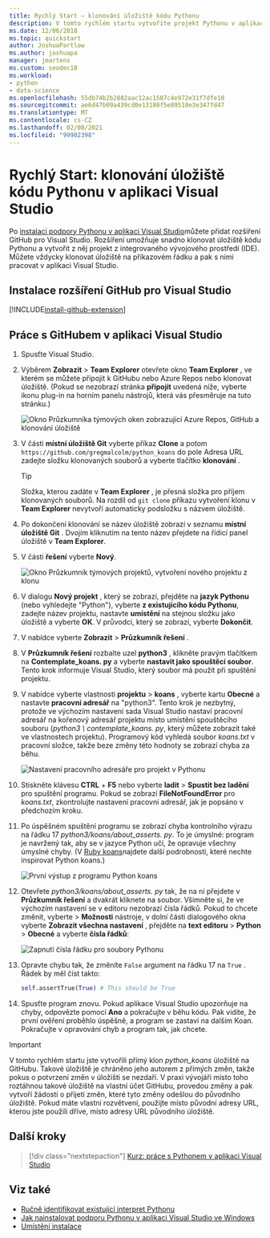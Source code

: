 ```yaml
---
title: Rychlý Start – klonování úložiště kódu Pythonu
description: V tomto rychlém startu vytvoříte projekt Pythonu v aplikaci Visual Studio tak, že naklonujte úložiště Python koans pomocí sady Visual Studio Team Explorer.
ms.date: 12/06/2018
ms.topic: quickstart
author: JoshuaPartlow
ms.author: joshuapa
manager: jmartens
ms.custom: seodec18
ms.workload:
- python
- data-science
ms.openlocfilehash: 55db74b2b2882aac12ac1587c4e972e31f7dfe10
ms.sourcegitcommit: ae6d47b09a439cd0e13180f5e89510e3e347fd47
ms.translationtype: MT
ms.contentlocale: cs-CZ
ms.lasthandoff: 02/08/2021
ms.locfileid: "99902398"
---
```

# <a name="quickstart-clone-a-repository-of-python-code-in-visual-studio"></a>Rychlý Start: klonování úložiště kódu Pythonu v aplikaci Visual Studio

Po [instalaci podpory Pythonu v aplikaci Visual Studio](installing-python-support-in-visual-studio.md)můžete přidat rozšíření GitHub pro Visual Studio. Rozšíření umožňuje snadno klonovat úložiště kódu Pythonu a vytvořit z něj projekt z integrovaného vývojového prostředí (IDE). Můžete vždycky klonovat úložiště na příkazovém řádku a pak s nimi pracovat v aplikaci Visual Studio.

## <a name="install-the-github-extension-for-visual-studio"></a>Instalace rozšíření GitHub pro Visual Studio

[!INCLUDE[install-github-extension](includes/install-github-extension.md)]

## <a name="work-with-github-in-visual-studio"></a>Práce s GitHubem v aplikaci Visual Studio

1. Spusťte Visual Studio.

1. Výběrem **Zobrazit**  >  **Team Explorer** otevřete okno **Team Explorer** , ve kterém se můžete připojit k GitHubu nebo Azure Repos nebo klonovat úložiště. (Pokud se nezobrazí stránka **připojit** uvedená níže, vyberte ikonu plug-in na horním panelu nástrojů, která vás přesměruje na tuto stránku.)

    ![Okno Průzkumníka týmových oken zobrazující Azure Repos, GitHub a klonování úložiště](media/team-explorer.png)

1. V části **místní úložiště Git** vyberte příkaz **Clone** a potom `https://github.com/gregmalcolm/python_koans` do pole Adresa URL zadejte složku klonovaných souborů a vyberte tlačítko **klonování** .

    > [!Tip]
    > Složka, kterou zadáte v **Team Explorer** , je přesná složka pro příjem klonovaných souborů. Na rozdíl od `git clone` příkazu vytvoření klonu v **Team Explorer** nevytvoří automaticky podsložku s názvem úložiště.

1. Po dokončení klonování se název úložiště zobrazí v seznamu **místní úložiště Git** . Dvojím kliknutím na tento název přejdete na řídicí panel úložiště v **Team Explorer**.

1. V části **řešení** vyberte **Nový**.

    ![Okno Průzkumník týmových projektů, vytvoření nového projektu z klonu](media/team-explorer-new-project.png)

1. V dialogu **Nový projekt** , který se zobrazí, přejděte na **jazyk Pythonu** (nebo vyhledejte "Python"), vyberte **z existujícího kódu Pythonu**, zadejte název projektu, nastavte **umístění** na stejnou složku jako úložiště a vyberte **OK**. V průvodci, který se zobrazí, vyberte **Dokončit**.

1. V nabídce vyberte **Zobrazit**  >  **Průzkumník řešení** .

1. V **Průzkumník řešení** rozbalte uzel **python3** , klikněte pravým tlačítkem na **Contemplate_koans. py** a vyberte **nastavit jako spouštěcí soubor**. Tento krok informuje Visual Studio, který soubor má použít při spuštění projektu.

1. V nabídce vyberte vlastnosti **projektu**  >  **koans** , vyberte kartu **Obecné** a nastavte **pracovní adresář** na "python3". Tento krok je nezbytný, protože ve výchozím nastavení sada Visual Studio nastaví pracovní adresář na kořenový adresář projektu místo umístění spouštěcího souboru (*python3 \ contemplate_koans. py*, který můžete zobrazit také ve vlastnostech projektu). Programový kód vyhledá soubor *koans.txt* v pracovní složce, takže beze změny této hodnoty se zobrazí chyba za běhu.

    ![Nastavení pracovního adresáře pro projekt v Pythonu](media/projects-set-working-directory.png)

1. Stiskněte klávesu **CTRL** + **F5** nebo vyberte **ladit**  >  **Spustit bez ladění** pro spuštění programu. Pokud se zobrazí **FileNotFoundError** pro *koans.txt*, zkontrolujte nastavení pracovní adresář, jak je popsáno v předchozím kroku.

1. Po úspěšném spuštění programu se zobrazí chyba kontrolního výrazu na řádku 17 *python3/koans/about_asserts. py*. To je úmyslné: program je navržený tak, aby se v jazyce Python učí, že opravuje všechny úmyslné chyby. (V [Ruby koans](https://rubykoans.com/)najdete další podrobnosti, které nechte inspirovat Python koans.)

    ![První výstup z programu Python koans](media/koans-output.png)

1. Otevřete *python3/koans/about_asserts. py* tak, že na ni přejdete v **Průzkumník řešení** a dvakrát kliknete na soubor. Všimněte si, že ve výchozím nastavení se v editoru nezobrazí čísla řádků. Pokud to chcete změnit, vyberte  >  **Možnosti** nástroje, v dolní části dialogového okna vyberte **Zobrazit všechna nastavení** , přejděte na **text editoru**  >  **Python**  >  **Obecné** a vyberte **čísla řádků**:

    ![Zapnutí čísla řádku pro soubory Pythonu](media/options-general-line-numbers.png)

1. Opravte chybu tak, že změníte `False` argument na řádku 17 na `True` . Řádek by měl číst takto:

    ```python
    self.assertTrue(True) # This should be True
    ```

1. Spusťte program znovu. Pokud aplikace Visual Studio upozorňuje na chyby, odpovězte pomocí **Ano** a pokračujte v běhu kódu. Pak vidíte, že první ověření proběhlo úspěšně, a program se zastaví na dalším Koan. Pokračujte v opravování chyb a program tak, jak chcete.

> [!Important]
> V tomto rychlém startu jste vytvořili přímý klon *python_koans* úložiště na GitHubu. Takové úložiště je chráněno jeho autorem z přímých změn, takže pokus o potvrzení změn v úložišti se nezdaří. V praxi vývojáři místo toho roztáhnou takové úložiště na vlastní účet GitHubu, provedou změny a pak vytvoří žádosti o přijetí změn, které tyto změny odešlou do původního úložiště. Pokud máte vlastní rozvětvení, použijte místo původní adresy URL, kterou jste použili dříve, místo adresy URL původního úložiště.

## <a name="next-steps"></a>Další kroky

> [!div class="nextstepaction"]
> [Kurz: práce s Pythonem v aplikaci Visual Studio](tutorial-working-with-python-in-visual-studio-step-01-create-project.md)

## <a name="see-also"></a>Viz také

- [Ručně identifikovat existující interpret Pythonu](managing-python-environments-in-visual-studio.md#manually-identify-an-existing-environment)
- [Jak nainstalovat podporu Pythonu v aplikaci Visual Studio ve Windows](installing-python-support-in-visual-studio.md)
- [Umístění instalace](installing-python-support-in-visual-studio.md#install-locations)
